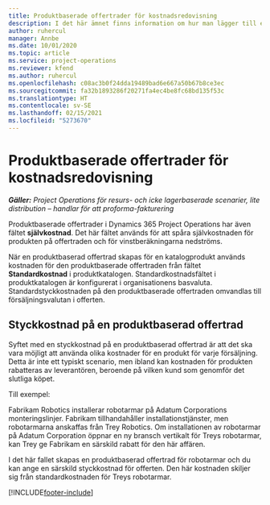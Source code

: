```yaml
---
title: Produktbaserade offertrader för kostnadsredovisning
description: I det här ämnet finns information om hur man lägger till en självkostnad på en produktbaserad offertrad.
author: ruhercul
manager: Annbe
ms.date: 10/01/2020
ms.topic: article
ms.service: project-operations
ms.reviewer: kfend
ms.author: ruhercul
ms.openlocfilehash: c08ac3b0f24dda19489bad6e667a50b67b8ce3ec
ms.sourcegitcommit: fa32b1893286f20271fa4ec4be8fc68bd135f53c
ms.translationtype: HT
ms.contentlocale: sv-SE
ms.lasthandoff: 02/15/2021
ms.locfileid: "5273670"
---
```

# <a name="costing-product-based-quote-lines"></a>Produktbaserade offertrader för kostnadsredovisning

_**Gäller:** Project Operations för resurs- och icke lagerbaserade scenarier, lite distribution – handlar för att proforma-fakturering_


Produktbaserade offertrader i Dynamics 365 Project Operations har även fältet **självkostnad**. Det här fältet används för att spåra självkostnaden för produkten på offertraden och för vinstberäkningarna nedströms.

När en produktbaserad offertrad skapas för en katalogprodukt används kostnaden för den produktbaserade offertraden från fältet **Standardkostnad** i produktkatalogen. Standardkostnadsfältet i produktkatalogen är konfigurerat i organisationens basvaluta. Standardstyckkostnaden på den produktbaserade offertraden omvandlas till försäljningsvalutan i offerten.

## <a name="unit-cost-on-a-product-based-quote-line"></a>Styckkostnad på en produktbaserad offertrad

Syftet med en styckkostnad på en produktbaserad offertrad är att det ska vara möjligt att använda olika kostnader för en produkt för varje försäljning. Detta är inte ett typiskt scenario, men ibland kan kostnaden för produkten rabatteras av leverantören, beroende på vilken kund som genomför det slutliga köpet.

Till exempel:

Fabrikam Robotics installerar robotarmar på Adatum Corporations monteringslinjer. Fabrikam tillhandahåller installationstjänster, men robotarmarna anskaffas från Trey Robotics. Om installationen av robotarmar på Adatum Corporation öppnar en ny bransch vertikalt för Treys robotarmar, kan Trey ge Fabrikam en särskild rabatt för den här affären.

I det här fallet skapas en produktbaserad offertrad för robotarmar och du kan ange en särskild styckkostnad för offerten. Den här kostnaden skiljer sig från standardkostnaden för Treys robotarmar.


[!INCLUDE[footer-include](../../includes/footer-banner.md)]